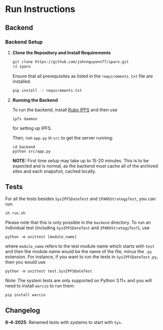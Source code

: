 # Run Instructions
## Backend
### Backend Setup

1. **Clone the Repository and Install Requirements**

    ```bash
    git clone https://github.com/johnnguyenn77/iparo.git
    cd iparo
    ```

    Ensure that all prerequisites as listed in the `requirements.txt` file are installed.

   ```bash
   pip install -r requirements.txt
   ```

3. **Running the Backend**

   To run the backend, install [Kubo IPFS](docs.ipfs.tech/install/command-line/#install-official-binary-distributions) and then use
    ```
    ipfs daemon
    ```
    for setting up IPFS.

   Then, run `app.py` in `src` to get the server running:

   ```
   cd backend
   python src/app.py
   ```

    **NOTE:** First time setup may take up to 15-20 minutes. This is to be expected and is normal, as the backend must cache all of the archived sites and each snapshot, cached locally.
## Tests
For all the tests besides `SysIPFSDateTest` and `IPAROStrategyTest`, you can
run:
```
sh run.sh
```
Please note that this is only possible in the `backend` directory. To run an
individual test (including `SysIPFSDateTest` and `IPAROStrategyTest`), use
```
python -m unittest [module_name]
```
where `module_name` refers to the test module name which starts with `test` and
then the module name would be the name of the file, minus the `.py` extension.
For instance, if you want to run the tests in `SysIPFSDateTest.py`, then you would
use 

```
python -m unittest test.SysIPFSDateTest
```

Note: The system tests are only supported on Python 3.11+ and you will need to install `warcio` to run them:
```
pip install warcio
```
## Changelog
**6-4-2025**: Renamed tests with systems to start with `Sys`.

